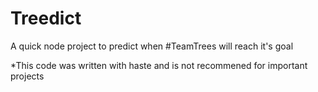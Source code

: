 # Treedict
A quick node project to predict when #TeamTrees will reach it's goal

*This code was written with haste and is not recommened for important projects
